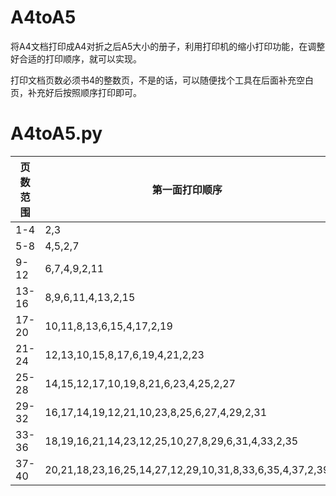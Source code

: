 # A4toA5

将A4文档打印成A4对折之后A5大小的册子，利用打印机的缩小打印功能，在调整好合适的打印顺序，就可以实现。

打印文档页数必须书4的整数页，不是的话，可以随便找个工具在后面补充空白页，补充好后按照顺序打印即可。

# A4toA5.py

| 页数范围 | 第一面打印顺序 | 翻面打印顺序 |
| --- | --- | --- |
| 1-4      | 2,3 | 4,1  |
| 5-8      | 4,5,2,7 | 6,3,8,1 |
| 9-12     | 6,7,4,9,2,11 | 8,5,10,3,12,1 |
| 13-16    | 8,9,6,11,4,13,2,15 | 10,7,12,5,14,3,16,1 |
| 17-20    | 10,11,8,13,6,15,4,17,2,19 | 12,9,14,7,16,5,18,3,20,1 |
| 21-24    | 12,13,10,15,8,17,6,19,4,21,2,23 | 14,11,16,9,18,7,20,5,22,3,24,1 |
| 25-28    | 14,15,12,17,10,19,8,21,6,23,4,25,2,27 | 16,13,18,11,20,9,22,7,24,5,26,3,28,1 |
| 29-32    | 16,17,14,19,12,21,10,23,8,25,6,27,4,29,2,31 | 18,15,20,13,22,11,24,9,26,7,28,5,30,3,32,1 |
| 33-36    | 18,19,16,21,14,23,12,25,10,27,8,29,6,31,4,33,2,35 | 20,17,22,15,24,13,26,11,28,9,30,7,32,5,34,3,36,1 |
| 37-40    | 20,21,18,23,16,25,14,27,12,29,10,31,8,33,6,35,4,37,2,39 | 22,19,24,17,26,15,28,13,30,11,32,9,34,7,36,5,38,3,40,1 |
